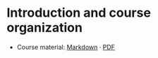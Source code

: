 # Introduction and course organization

- Course material: [Markdown](./COURSE_MATERIAL.md) ·
  [PDF](https://web-classroom.github.io/heig-vd-web-course/03-javascript/03-javascript-course-material.pdf)

